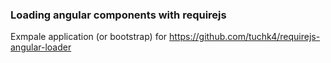 ### Loading angular components with requirejs

Exmpale application (or bootstrap) for https://github.com/tuchk4/requirejs-angular-loader